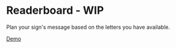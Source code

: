 # Readerboard - WIP

Plan your sign's message based on the letters you have available.

[Demo](https://readerboard-planner.herokuapp.com/)
